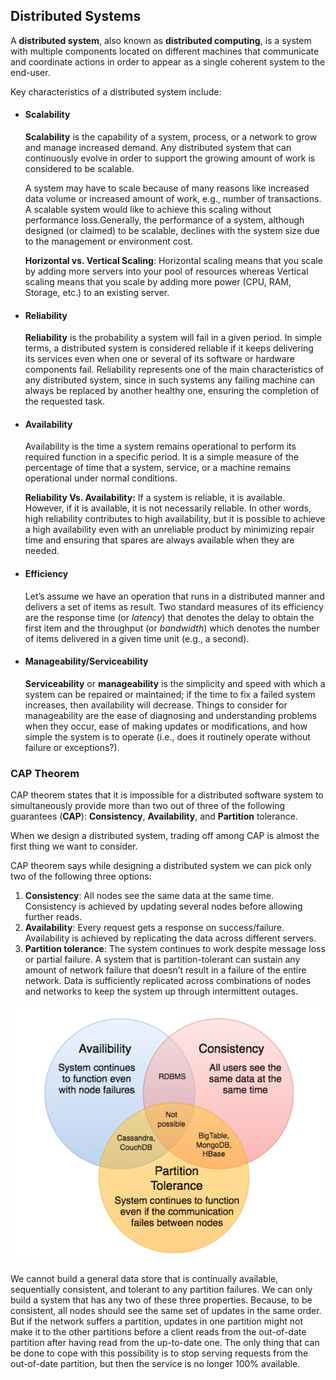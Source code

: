 ## Distributed Systems
A __distributed system__, also known as __distributed computing__, is a system with multiple components located on different machines that communicate and coordinate actions in order to appear as a single coherent system to the end-user.

Key characteristics of a distributed system include:
* #### Scalability

  __Scalability__ is the capability of a system, process, or a network to grow and manage increased demand. Any distributed system that can continuously evolve in order to support the growing amount of work is considered to be scalable.

  A system may have to scale because of many reasons like increased data volume or increased amount of work, e.g., number of transactions. A scalable system would like to achieve this scaling without performance loss.Generally, the performance of a system, although designed (or claimed) to be scalable, declines with the system size due to the management or environment cost.

  __Horizontal vs. Vertical Scaling__: Horizontal scaling means that you scale by adding more servers into your pool of resources whereas Vertical scaling means that you scale by adding more power (CPU, RAM, Storage, etc.) to an existing server.

* #### Reliability

  __Reliability__ is the probability a system will fail in a given period. In simple terms, a distributed system is considered reliable if it keeps delivering its services even when one or several of its software or hardware components fail. Reliability represents one of the main characteristics of any distributed system, since in such systems any failing machine can always be replaced by another healthy one, ensuring the completion of the requested task.

* #### Availability

  Availability is the time a system remains operational to perform its required function in a specific period. It is a simple measure of the percentage of time that a system, service, or a machine remains operational under normal conditions.

  __Reliability Vs. Availability:__ If a system is reliable, it is available. However, if it is available, it is not necessarily reliable. In other words, high reliability contributes to high availability, but it is possible to achieve a high availability even with an unreliable product by minimizing repair time and ensuring that spares are always available when they are needed.

* #### Efficiency

  Let’s assume we have an operation that runs in a distributed manner and delivers a set of items as result. Two standard measures of its efficiency are the response time (or _latency_) that denotes the delay to obtain the first item and the throughput (or _bandwidth_) which denotes the number of items delivered in a given time unit (e.g., a second). 

* #### Manageability/Serviceability

  __Serviceability__ or __manageability__ is the simplicity and speed with which a system can be repaired or maintained; if the time to fix a failed system increases, then availability will decrease. Things to consider for manageability are the ease of diagnosing and understanding problems when they occur, ease of making updates or modifications, and how simple the system is to operate (i.e., does it routinely operate without failure or exceptions?).


### CAP Theorem
CAP theorem states that it is impossible for a distributed software system to simultaneously provide more than two out of three of the following guarantees (__CAP__): __Consistency__, __Availability__, and __Partition__ tolerance.

When we design a distributed system, trading off among CAP is almost the first thing we want to consider.

CAP theorem says while designing a distributed system we can pick only two of the following three options:
1. __Consistency__: All nodes see the same data at the same time. Consistency is achieved by updating several nodes before allowing further reads.
2. __Availability__: Every request gets a response on success/failure. Availability is achieved by replicating the data across different servers.
3. __Partition tolerance__: The system continues to work despite message loss or partial failure. A system that is partition-tolerant can sustain any amount of network failure that doesn’t result in a failure of the entire network. Data is sufficiently replicated across combinations of nodes and networks to keep the system up through intermittent outages.

![cap-theorem](./images/cap-theorem.png)

We cannot build a general data store that is continually available, sequentially consistent, and tolerant to any partition failures. We can only build a system that has any two of these three properties. Because, to be consistent, all nodes should see the same set of updates in the same order. But if the network suffers a partition, updates in one partition might not make it to the other partitions before a client reads from the out-of-date partition after having read from the up-to-date one. The only thing that can be done to cope with this possibility is to stop serving requests from the out-of-date partition, but then the service is no longer 100% available.
